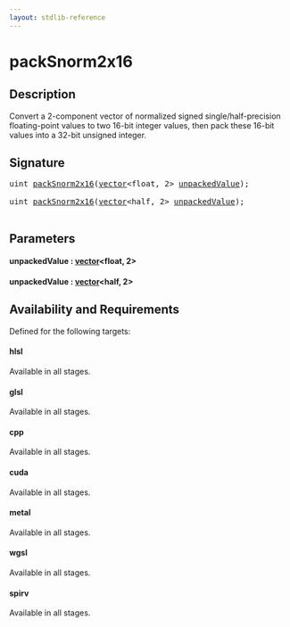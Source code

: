 ```yaml
---
layout: stdlib-reference
---
```


# packSnorm2x16

## Description

Convert a 2-component vector of normalized signed single/half-precision floating-point
values to two 16-bit integer values, then pack these 16-bit values into a
32-bit unsigned integer.




## Signature 

<pre>
<span class="code_keyword">uint</span> <a href="packsnorm2x16-4">packSnorm2x16</a>(<a href="../types/vector/index" class="code_type">vector</a>&lt;<span class="code_keyword">float</span>, 2&gt; <a href="packsnorm2x16-4#decl-unpackedValue" class="code_param">unpackedValue</a>);

<span class="code_keyword">uint</span> <a href="packsnorm2x16-4">packSnorm2x16</a>(<a href="../types/vector/index" class="code_type">vector</a>&lt;<span class="code_keyword">half</span>, 2&gt; <a href="packsnorm2x16-4#decl-unpackedValue" class="code_param">unpackedValue</a>);

</pre>

## Parameters

####  <a id="decl-unpackedValue"></a>unpackedValue  : [vector](../types/vector/index)\<float, 2\>
####  <a id="decl-unpackedValue"></a>unpackedValue  : [vector](../types/vector/index)\<half, 2\>

## Availability and Requirements

Defined for the following targets:

#### hlsl
Available in all stages.

#### glsl
Available in all stages.

#### cpp
Available in all stages.

#### cuda
Available in all stages.

#### metal
Available in all stages.

#### wgsl
Available in all stages.

#### spirv
Available in all stages.



